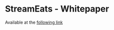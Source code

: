 # StreamEats - Whitepaper

Available at the [following link](https://streameats.gitbook.io/streameats-whitepaper/)

